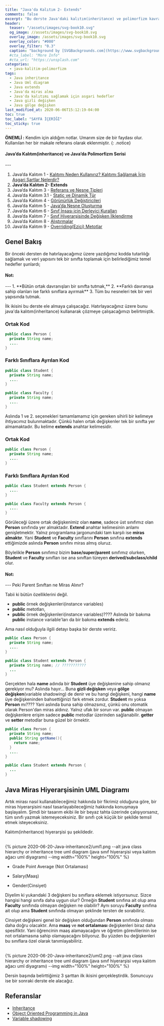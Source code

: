 ```yaml
---
title: "Java'da Kalıtım 2- Extends"
comments: false
excerpt: "Bu derste Java'daki kalıtım(inheritance) ve polimorfizm kavramlarını ele almaya devam edeceğiz. Java'da extends anahtar kelimesinin ne anlama geldiğini ve kullanımını, superclass ve subclass kavramlarını, sınıf hiyerarşisinde UML diyagramı kullanımını göreceğiz. Bununla birlikte bir önceki derste belirlediğimiz kalıtımı sağlamak için asgari hedeflerin ilk ikisini ele alacağız."
header:
  teaser: "/assets/images/svg-book10.svg"
  og_image: //assets/images/svg-book10.svg
  overlay_image: /assets/images/svg-book10.svg
  overlay_color: "#000"
  overlay_filter: "0.3"
  caption: "background by [SVGBackgrounds.com](https://www.svgbackgrounds.com/)"
  #cta_label: "More Info"
  #cta_url: "https://unsplash.com"
categories:
  - java-kalitim-polimorfizm
tags:
  - Java inheritance
  - Java Uml diagram
  - Java extends
  - Java'da miras alma
  - Java'da kalıtımı sağlamak için asgari hedefler
  - Java gizli değişken
  - Java gölge değişken
last_modified_at: 2020-06-06T15:12:19-04:00
toc: true
toc_label: "SAYFA İÇERİĞİ"
toc_sticky: true
---
```


**ÖNEMLİ :** Kendim için aldığım notlar. Umarım size de bir faydası olur. Kullanılan her bir makale referans olarak eklenmiştir.
{: .notice}

<div class="notice--success" markdown="1">
<h4 class="no_toc"><i class="fas fa-lightbulb"></i> Java’da Kalıtım(inheritance) ve Java’da Polimorfizm Serisi</h4>
---

1. Java’da Kalıtım 1 - [Kalıtımı Neden Kullanırız? Kalıtımı Sağlamak İçin Asgari Şartlar Nelerdir?](/java-kalitim-polimorfizm/Java-inheritance1/)
2. **Java’da Kalıtım 2- Extends**
3. Java’da Kalıtım 3 - [Referans ve Nesne Tipleri](/java-kalitim-polimorfizm/Java-inheritance3/)
4. Java’da Kalıtım 3.1 - [Static ve Dinamik Tür](/java-kalitim-polimorfizm/Java-inheritance3_1/)
5. Java’da Kalıtım 4 - [Görünürlük Değiştiricileri](/java-kalitim-polimorfizm/Java-inheritance4/)
6. Java’da Kalıtım 5 - [Java’da Nesne Oluşturma](/java-kalitim-polimorfizm/Java-inheritance5/)
7. Java’da Kalıtım 6 - [Sınıf İnşası için Derleyici Kuralları](/java-kalitim-polimorfizm/Java-inheritance6/)
8. Java’da Kalıtım 7 - [Sınıf Hiyerarşisinde Değişken İlklendirme](/java-kalitim-polimorfizm/Java-inheritance7/)
9. Java’da Kalıtım 8 - [Alıştırmalar](/java-kalitim-polimorfizm/Java-inheritance8/)
10. Java’da Kalıtım 9 - [Overriding(Ezici) Metotlar](/java-kalitim-polimorfizm/Java-inheritance9/)
</div>

## Genel Bakış

Bir önceki dersten de hatırlayacağımız üzere yazdığımız kodda tutarlılığı sağlamak ve veri yapısını tek bir sınıfta toplamak için belirlediğimiz temel hedefler şunlardı;

<div class="notice--success" markdown="1">
<h4 class="no_toc"><i class="fas fa-lightbulb"></i> Not:</h4>
---
1. **Bütün ortak davranışları bir sınıfta tutmak,**
2. **Farklı davranışa sahip olanları ise farklı sınıflara ayırmak**
3. Tüm bu nesneleri tek bir veri yapısında tutmak.
</div>

İlk ikisini bu derste ele almaya çalışacağız. Hatırlayacağınız üzere bunu java'da kalıtım(inheritance) kullanarak çözmeye çalışacağımızı belirtmiştik.

### Ortak Kod

``` java
public class Person {
  private String name;
  ....
}
```

### Farklı Sınıflara Ayrılan Kod

``` java
public class Student {
  private String name;
  ....
}

public class Faculty {
  private String name;
  ....
}
```

Aslında 1 ve 2. seçenekleri tamamlamamız için gereken sihirli bir kelimeye ihtiyacımız bulunmaktadır. Çünkü halen ortak değişkenler tek bir sınıfta yer almamaktadır. Bu kelime **extends** anahtar kelimesidir.

### Ortak Kod

``` java
public class Person {
  private String name;
  ....
}
```

### Farklı Sınıflara Ayrılan Kod

``` java
public class Student extends Person {
  ....
}

public class Faculty extends Person {
  ....
}
```


Görüleceği üzere ortak değişkenimiz olan **name**, sadece üst sınıfımız olan **Person** sınıfında yer almaktadır. **Extend** anahtar kelimesinin anlamı genişletmektir. Yalnız programlama jargonundaki tam karşılı ise **miras almaktır**. Yani **Student** ve **Faculty** sınıflarını **Person** sınıfına **extends** ettiğimizde aslında **Person** sınıfını miras almış oluruz.

Böylelikle **Person** sınıfımız bizim **base/super/parent** sınıfımız olurken, **Student** ve **Faculty** sınıfları ise ana sınıftan türeyen **derived/subclass/child** olur.  

<div class="notice--success" markdown="1">
<h4 class="no_toc"><i class="fas fa-lightbulb"></i> Not:</h4>
---
Peki Parent Sınıftan ne Miras Alınır?

Tabii ki bütün özelliklerini değil.

* **public** örnek değişkenleri(instance variables)
* **public** metotları,
* **public** örnek değişkenleri(instance variables)???? Aslında bir bakıma **public** instance variable'ları da bir bakıma **extends** ederiz.

Ama nasıl olduğuyla ilgili detayı başka bir derste veririz.
</div>


``` java
public class Person {
  private String name;
  ....
}

public class Student extends Person {
  private String name; // ???????????
  ...
}

```



Gerçekten hala **name** adında bir **Student** üye değişkenine sahip olmanız gerekiyor mu? Aslında hayır... Buna **gizli değişken** veya **gölge değişken**(variable shadowing) de denir ve bu hangi değişkeni, hangi **name** üye değişkeninden bahsettiğinizi fark etmek zordur. **Student** mı yoksa **Person** mı???? Yani aslında buna sahip olmazsınız, çünkü onu otomatik olarak Person'dan miras aldınız. Yalnız ufak bir sorun var. **public** olmayan değişkenlere erişim sadece **public** metodlar üzerinden sağlanabilir. **getter** ve **setter** metodlar buna güzel bir örnektir.


``` java
public class Person {
  private String name;
  public String getName(){
    return name;
  }
  ....
}

public class Student extends Person {
  ...
}

```

## Java Miras Hiyerarşisinin UML Diagramı

Artık mirası nasıl kullanabileceğimiz hakkında bir fikrimiz olduğuna göre, bir miras hiyerarşisini nasıl tasarlayabileceğimiz hakkında konuşmaya başlayalım. Şimdi bir tasarım ekibi ile bir beyaz tahta üzerinde çalışıyorsanız, tüm sınıfı yazmak istemeyeceksiniz. Bir sınıfı çok küçük bir şekilde temsil etmek isteyeceksiniz.

Kalıtım(inheritance) hiyerarşisi şu şekildedir.

<br/>{% picture 2020-06-20-Java-inheritance2/uml1.png --alt java class hierarchy or inheritance tree uml diagram (java sınıf hiyerarşisi veya kalıtım ağacı uml diyagramı) --img width="100%" height="100%" %}<br/>

* Grade Point Average (Not Ortalaması)

* Salary(Maaş)

* Gender(Cinsiyet)

Diyelim ki yukarıdaki 3 değişkeni bu sınıflara eklemek istiyorsunuz. Sizce hangisi hangi sınıfa daha uygun olur? Örneğin **Student** sınıfına ait olup ama **Faculty** sınıfında olmayan değişken ne olabilir? Aynı soruyu **Faculty** sınıfına ait olup ama **Student** sınıfında olmayan şeklinde tersten de sorabiliriz.

Cinsiyet değişkeni genel bir değişken olduğundan **Person** sınıfında olması daha doğru olacaktır. Ama **maaş** ve **not ortalaması** değişkenleri biraz daha spesifiktir. Yani öğrencinin maaş alamayacağını ve öğretim görevlilerinin ise not ortalamasına sahip olamayacağını biliyoruz. Bu yüzden bu değişkenleri bu sınıflara özel olarak tanımlayabiliriz.

<br/>{% picture 2020-06-20-Java-inheritance2/uml2.png --alt java class hierarchy or inheritance tree uml diagram (java sınıf hiyerarşisi veya kalıtım ağacı uml diyagramı) --img width="100%" height="100%" %}<br/>

Dersin başında belirttiğimiz 3 şarttan ilk ikisini gerçekleştirdik. Sonuncuyu ise bir sonraki derste ele alacağız.

## Referanslar
* [Inheritance](https://docs.oracle.com/javase/tutorial/java/IandI/subclasses.html)
* [Object Oriented Programming in Java](https://www.coursera.org/learn/object-oriented-java?specialization=java-object-oriented)
* [Variable shadowing](https://en.wikipedia.org/wiki/Variable_shadowing)

